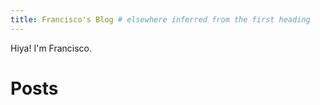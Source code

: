 ```yaml
---
title: Francisco's Blog # elsewhere inferred from the first heading
---
```


Hiya! I'm Francisco.

# Posts

<!-- BLOG-POSTS -->
